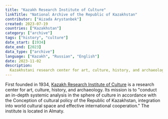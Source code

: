 ```yaml
---
title: "Kazakh Research Institute of Culture"
linkTitle: "National Archive of the Republic of Kazakhstan"
contributor: ["Aizada Arystanbek"]
created: 2023-07-19
countries: ["Kazakhstan"]
category: ["archive"]
tags: ["history", "culture"]
date_start: [1934]
date_end: [2023]
data_type: ["archive"]
language: ["Kazakh", "Russian", "English"]
date: 2023-11-02
description:
  Kazakhstani research center for art, culture, history, and archaeology 
---
```


First founded in 1934, [Kazakh Research Institute of Culture](https://cultural.kz/en/) is a research center for art, culture, history, and archaeology. Its mission is to "conduct an in-depth systemic analysis in the sphere of culture in accordance with the Conception of cultural policy of the Republic of Kazakhstan, integration into world cultural space and effective international cooperation." The institute is located in Almaty.
